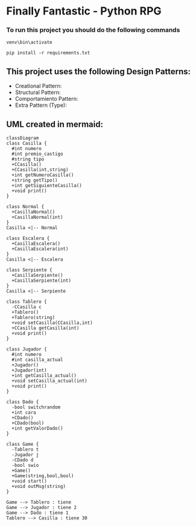 # Finally Fantastic - Python RPG

### To run this project you should do the following commands

```shell
venv\bin\activate
```
```shell
pip install -r requirements.txt
```

## This project uses the following Design Patterns:

- Creational Pattern: 
- Structural Pattern:
- Comportamiento Pattern: 
- Extra Pattern (Type): 

## UML created in mermaid:


```mermaid
classDiagram
class Casilla {
  #int numero
  #int premio_castigo
  #string tipo
  +CCasilla()
  +CCasilla(int,string)
  +int getNumeroCasilla()
  +string getTipo()
  +int getSiguienteCasilla()
  +void print()
}

class Normal {
  +CasillaNormal()
  +CasillaNormal(int)
}
Casilla <|-- Normal

class Escalera {
  +CasillaEscalera()
  +CasillaEscalera(int)
}
Casilla <|-- Escalera

class Serpiente {
  +CasillaSerpiente()
  +CasillaSerpiente(int)
}
Casilla <|-- Serpiente

class Tablero {
  -CCasilla c
  +Tablero()
  +Tablero(string)
  +void setCasilla(CCasilla,int)
  +CCasilla getCasilla(int)
  +void print()
}

class Jugador {
  #int numero
  #int casilla_actual
  +Jugador()
  +Jugador(int)
  +int getCasilla_actual()
  +void setCasilla_actual(int)
  +void print()
}

class Dado {
  -bool switchrandom
  +int cara
  +CDado()
  +CDado(bool)
  +int getValorDado()
}

class Game {
  -Tablero t
  -Jugador j
  -CDado d
  -bool swio 
  +Game()
  +Game(string,bool,bool)
  +void start()
  +void outMsg(string)
}

Game --> Tablero : tiene
Game --> Jugador : tiene 2
Game --> Dado : tiene 1
Tablero --> Casilla : tiene 30

```
